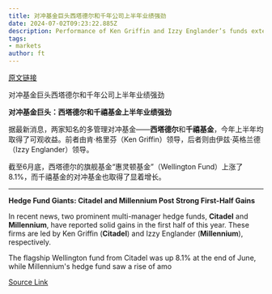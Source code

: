 ```yaml
---
title: 对冲基金巨头西塔德尔和千年公司上半年业绩强劲
date: 2024-07-02T09:23:22.885Z
description: Performance of Ken Griffin and Izzy Englander’s funds extends profitable run for best-known multi-managers
tags: 
- markets
author: ft
---
```


[原文链接](https://ft.com/content/98c2deff-b3e2-4486-86b9-9e5511adca24)

对冲基金巨头西塔德尔和千年公司上半年业绩强劲

**对冲基金巨头：西塔德尔和千禧基金上半年业绩强劲**

据最新消息，两家知名的多管理对冲基金——**西塔德尔**和**千禧基金**，今年上半年均取得了可观收益。前者由肯·格里芬（Ken Griffin）领导，后者则由伊兹·英格兰德（Izzy Englander）领导。

截至6月底，西塔德尔的旗舰基金“惠灵顿基金”（Wellington Fund）上涨了8.1%，而千禧基金的对冲基金也取得了显着增长。

---

 **Hedge Fund Giants: Citadel and Millennium Post Strong First-Half Gains**

In recent news, two prominent multi-manager hedge funds, **Citadel** and **Millennium**, have reported solid gains in the first half of this year. These firms are led by Ken Griffin (**Citadel**) and Izzy Englander (**Millennium**), respectively.

The flagship Wellington fund from Citadel was up 8.1% at the end of June, while Millennium's hedge fund saw a rise of amo

[Source Link](https://ft.com/content/98c2deff-b3e2-4486-86b9-9e5511adca24)

